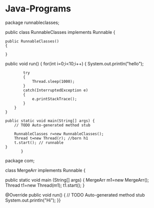 # Java-Programs


package runnableclasses;

public class RunnableClasses implements Runnable {
	
	public RunnableClasses()
	{
		
	}
public void run()
	{
		for(int i=0;i<10;i++)
		{
			System.out.println("hello");
			
			try
			{
				Thread.sleep(1000);
			}
			catch(InterruptedException e)
			{
				e.printStackTrace();
			}
		}
	}

	public static void main(String[] args) {
		// TODO Auto-generated method stub

		RunnableClasses r=new RunnableClasses();	
		Thread t=new Thread(r); //born h1
		t.start(); // runnable
	}
	       }

package com;

 class MergeArr implements Runnable
 {
	 
public static void main (String[] args)
{
	MergeArr m1=new MergeArr();
	Thread t1=new Thread(m1);
	t1.start();
}

@Override
public void run() {
	// TODO Auto-generated method stub
	System.out.println("Hi");
}}

